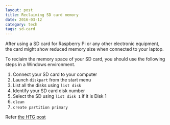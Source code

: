 ```yaml
---
layout: post
title: Reclaiming SD card memory
date: 2016-03-12
category: tech
tags: sd-card
---
```


After using a SD card for Raspberry Pi or any other electronic equipment, the card might show reduced memory size when connected to your laptop.

To reclaim the memory space of your SD card, you should use the following steps in a Windows environment.

1. Connect your SD card to your computer
2. Launch `diskpart` from the start menu
3. List all the disks using `list disk`
4. Identify your SD card disk number
5. Select the SD using `list disk 1` if it is Disk 1
6. `clean`
7. `create partition primary`

Refer [the HTG post](http://www.howtogeek.com/170794/ask-htg-how-can-i-reclaim-the-full-capacity-of-an-sd-card/)